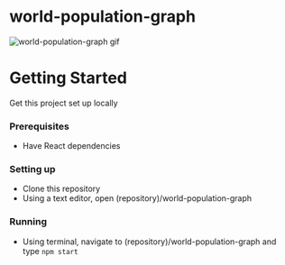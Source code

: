 # world-population-graph
![world-population-graph gif](https://i.imgur.com/Cv3Y7Ze.gif)

# Getting Started
Get this project set up locally
### Prerequisites
* Have React dependencies
### Setting up
* Clone this repository
* Using a text editor, open (repository)/world-population-graph
### Running
* Using terminal, navigate to (repository)/world-population-graph and type `npm start`
